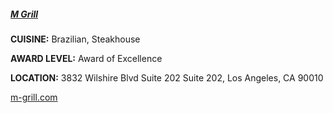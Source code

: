##### [M Grill](//m-grill.com)

**CUISINE:** Brazilian, Steakhouse

**AWARD LEVEL:** Award of Excellence

**LOCATION:** 3832 Wilshire Blvd Suite 202 Suite 202, Los Angeles, CA 90010

[m-grill.com](//m-grill.com)
